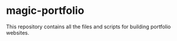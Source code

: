 # magic-portfolio
This repository contains all the files and scripts for building portfolio websites.

